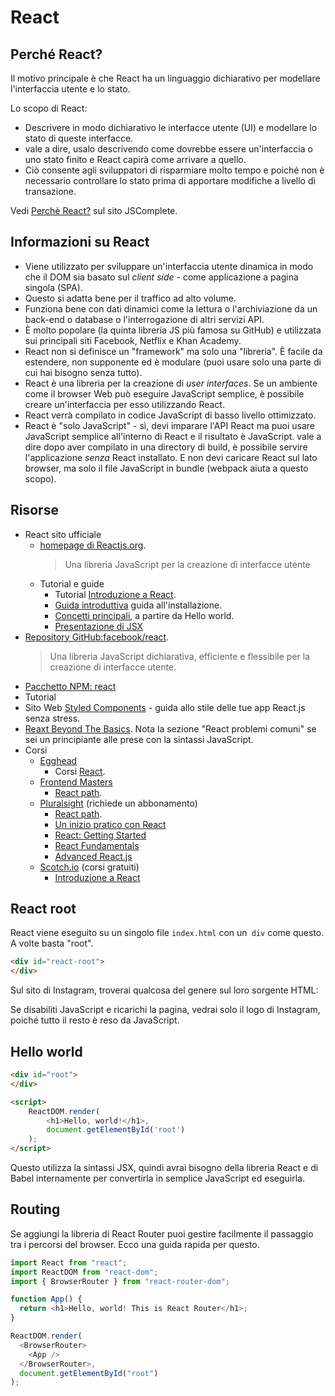 # React

## Perché React?

Il motivo principale è che React ha un linguaggio dichiarativo per modellare l'interfaccia utente e lo stato.

Lo scopo di React:

- Descrivere in modo dichiarativo le interfacce utente (UI) e modellare lo stato di queste interfacce.
- vale a dire, usalo descrivendo come dovrebbe essere un'interfaccia o uno stato finito e React capirà come arrivare a quello.
- Ciò consente agli sviluppatori di risparmiare molto tempo e poiché non è necessario controllare lo stato prima di apportare modifiche a livello di transazione.

Vedi [Perchè React?](https://jscomplete.com/learn/why-react) sul sito JSComplete.

## Informazioni su React

- Viene utilizzato per sviluppare un'interfaccia utente dinamica in modo che il DOM sia basato sul _client side_ - come applicazione a pagina singola (SPA).
- Questo si adatta bene per il traffico ad alto volume.
- Funziona bene con dati dinamici come la lettura o l'archiviazione da un back-end o database o l'interrogazione di altri servizi API.
- È molto popolare (la quinta libreria JS più famosa su GitHub) e utilizzata sui principali siti Facebook, Netflix e Khan Academy.
- React non si definisce un "framework" ma solo una "libreria". È facile da estendere, non supponente ed è modulare (puoi usare solo una parte di cui hai bisogno senza tutto).
- React è una libreria per la creazione di _user interfaces_. Se un ambiente come il browser Web può eseguire JavaScript semplice, è possibile creare un'interfaccia per esso utilizzando React.
- React verrà compilato in codice JavaScript di basso livello ottimizzato.
- React è "solo JavaScript" - sì, devi imparare l'API React ma puoi usare JavaScript semplice all'interno di React e il risultato è JavaScript. vale a dire dopo aver compilato in una directory di build, è possibile servire l'applicazione _senza_ React installato. E non devi caricare React sul lato browser, ma solo il file JavaScript in bundle (webpack aiuta a questo scopo).


## Risorse

- React sito ufficiale
	- [homepage di Reactjs.org](https://reactjs.org/).
	    > Una libreria JavaScript per la creazione di interfacce utente
	- Tutorial e guide
		- Tutorial [Introduzione a React](https://reactjs.org/tutorial/tutorial.html).
		- [Guida introduttiva](https://reactjs.org/docs/getting-started.html) guida all'installazione.
		- [Concetti principali](https://reactjs.org/docs/hello-world.html), a partire da Hello world.
		- [Presentazione di JSX](https://reactjs.org/docs/introducing-jsx.html)
- [Repository GitHub:facebook/react](https://github.com/facebook/react).
    > Una libreria JavaScript dichiarativa, efficiente e flessibile per la creazione di interfacce utente.
- [Pacchetto NPM: react](https://www.npmjs.com/package/react)
- Tutorial
- Sito Web [Styled Components](https://styled-components.com/docs) - guida allo stile delle tue app React.js senza stress.
- [Reaxt Beyond The Basics](https://jscomplete.com/learn/react-beyond-basics/introduction). Nota la sezione "React problemi comuni" se sei un principiante alle prese con la sintassi JavaScript.
- Corsi
    - [Egghead](https://egghead.io/)
        - Corsi [React](https://egghead.io/browse/frameworks/react).
    - [Frontend Masters](https://frontendmasters.com/)
        - [React path](https://frontendmasters.com/learn/react/).
    - [Pluralsight](https://app.pluralsight.com/) (richiede un abbonamento)
        - [React path](https://app.pluralsight.com/paths/skill/react).
        - [Un inizio pratico con React](https://app.pluralsight.com/library/courses/react-practical-start/table-of-contents)
        - [React: Getting Started](https://app.pluralsight.com/library/courses/react-js-getting-started/table-of-contents)
        - [React Fundamentals](https://app.pluralsight.com/library/courses/react-fundamentals-update/table-of-contents)
        - [Advanced React.js](https://app.pluralsight.com/library/courses/reactjs-advanced/table-of-contents)
    - [Scotch.io](https://scotch.io/) (corsi gratuiti)
        - [Introduzione a React](https://scotch.io/starters/react/getting-started-with-react-2019-edition?ref=home-start-here)


## React root

React viene eseguito su un singolo file `index.html` con un` div` come questo. A volte basta "root".

```html
<div id="react-root">
</div>
```

Sul sito di Instagram, troverai qualcosa del genere sul loro sorgente HTML:

Se disabiliti JavaScript e ricarichi la pagina, vedrai solo il logo di Instagram, poiché tutto il resto è reso da JavaScript.


## Hello world

```html
<div id="root">
</div>

<script>
    ReactDOM.render(
        <h1>Hello, world!</h1>,
        document.getElementById('root')
    );
</script>
```

Questo utilizza la sintassi JSX, quindi avrai bisogno della libreria React e di Babel internamente per convertirla in semplice JavaScript ed eseguirla.


## Routing

Se aggiungi la libreria di React Router puoi gestire facilmente il passaggio tra i percorsi del browser. Ecco una guida rapida per questo.

```javascript
import React from "react";
import ReactDOM from "react-dom";
import { BrowserRouter } from "react-router-dom";

function App() {
  return <h1>Hello, world! This is React Router</h1>;
}

ReactDOM.render(
  <BrowserRouter>
    <App />
  </BrowserRouter>,
  document.getElementById("root")
);
```
